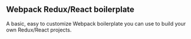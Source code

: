 <h2>Webpack Redux/React boilerplate</h2>
<p>A basic, easy to customize Webpack boilerplate you can use to build your own Redux/React projects.</p>

